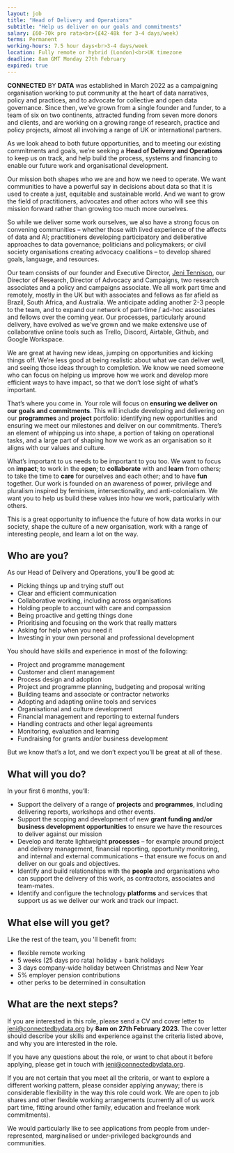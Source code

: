 ```yaml
---
layout: job
title: "Head of Delivery and Operations"
subtitle: "Help us deliver on our goals and commitments"
salary: £60-70k pro rata<br>(£42-48k for 3-4 days/week)
terms: Permanent
working-hours: 7.5 hour days<br>3-4 days/week
location: Fully remote or hybrid (London)<br>UK timezone
deadline: 8am GMT Monday 27th February
expired: true
---
```

**CONNECTED** BY **DATA** was established in March 2022 as a campaigning organisation working to put community at the heart of data narratives, policy and practices, and to advocate for collective and open data governance. Since then, we’ve grown from a single founder and funder, to a team of six on two continents, attracted funding from seven more donors and clients, and are working on a growing range of research, practice and policy projects, almost all involving a range of UK or international partners.

As we look ahead to both future opportunities, and to meeting our existing commitments and goals, we’re seeking a **Head of Delivery and Operations** to keep us on track, and help build the process, systems and financing to enable our future work and organisational development. 

Our mission both shapes who we are and how we need to operate. We want communities to have a powerful say in decisions about data so that it is used to create a just, equitable and sustainable world. And we want to grow the field of practitioners, advocates and other actors who will see this mission forward rather than growing too much more ourselves.

So while we deliver some work ourselves, we also have a strong focus on convening communities – whether those with lived experience of the affects of data and AI; practitioners developing participatory and deliberative approaches to data governance; politicians and policymakers; or civil society organisations creating advocacy coalitions – to develop shared goals, language, and resources.

Our team consists of our founder and Executive Director, [Jeni Tennison](https://connectedbydata.org/people/jeni-tennison), our Director of Research, Director of Advocacy and Campaigns, two research associates and a policy and campaigns associate. We all work part time and remotely, mostly in the UK but with associates and fellows as far afield as Brazil, South Africa, and Australia. We anticipate adding another 2-3 people to the team, and to expand our network of part-time / ad-hoc associates and fellows over the coming year. Our processes, particularly around delivery, have evolved as we’ve grown and we make extensive use of collaborative online tools such as Trello, Discord, Airtable, Github, and Google Workspace. 

We are great at having new ideas, jumping on opportunities and kicking things off. We’re less good at being realistic about what we can deliver well, and seeing those ideas through to completion. We know we need someone who can focus on helping us improve how we work and develop more efficient ways to have impact, so that we don’t lose sight of what’s important.

That’s where you come in. Your role will focus on **ensuring we deliver on our goals and commitments**. This will include developing and delivering on our **programmes** and **project** portfolio: identifying new opportunities and ensuring we meet our milestones and deliver on our commitments. There’s an element of whipping us into shape, a portion of taking on operational tasks, and a large part of shaping how we work as an organisation so it aligns with our values and culture.

What’s important to us needs to be important to you too. We want to focus on **impact**; to work in the **open**; to **collaborate** with and **learn** from others; to take the time to **care** for ourselves and each other; and to have **fun** together. Our work is founded on an awareness of power, privilege and pluralism inspired by feminism, intersectionality, and anti-colonialism. We want you to help us build these values into how we work, particularly with others. 

This is a great opportunity to influence the future of how data works in our society, shape the culture of a new organisation, work with a range of interesting people, and learn a lot on the way.

## Who are you?

As our Head of Delivery and Operations, you’ll be good at:

* Picking things up and trying stuff out
* Clear and efficient communication
* Collaborative working, including across organisations
* Holding people to account with care and compassion
* Being proactive and getting things done
* Prioritising and focusing on the work that really matters
* Asking for help when you need it
* Investing in your own personal and professional development

You should have skills and experience in most of the following: 

* Project and programme management
* Customer and client management
* Process design and adoption
* Project and programme planning, budgeting and proposal writing
* Building teams and associate or contractor networks
* Adopting and adapting online tools and services
* Organisational and culture development
* Financial management and reporting to external funders
* Handling contracts and other legal agreements
* Monitoring, evaluation and learning
* Fundraising for grants and/or business development

But we know that’s a lot, and we don’t expect you’ll be great at all of these. 

## What will you do?

In your first 6 months, you’ll:

* Support the delivery of a range of **projects** and **programmes**, including delivering reports, workshops and other events.
* Support the scoping and development of new **grant funding and/or business development opportunities** to ensure we have the resources to deliver against our mission
* Develop and iterate lightweight **processes** – for example around project and delivery management, financial reporting, opportunity monitoring, and internal and external communications – that ensure we focus on and deliver on our goals and objectives.
* Identify and build relationships with the **people** and organisations who can support the delivery of this work, as contractors, associates and team-mates.
* Identify and configure the technology **platforms** and services that support us as we deliver our work and track our impact.

## What else will you get?

Like the rest of the team, you 'll benefit from:

* flexible remote working
* 5 weeks (25 days pro rata) holiday + bank holidays
* 3 days company-wide holiday between Christmas and New Year
* 5% employer pension contributions
* other perks to be determined in consultation

## What are the next steps?

If you are interested in this role, please send a CV and cover letter to [jeni@connectedbydata.org](mailto:jeni@connectedbydata.org) by **8am on 27th February 2023**. The cover letter should describe your skills and experience against the criteria listed above, and why you are interested in the role.

If you have any questions about the role, or want to chat about it before applying, please get in touch with [jeni@connectedbydata.org](mailto:jeni@connectedbydata.org).

If you are not certain that you meet all the criteria, or want to explore a different working pattern, please consider applying anyway; there is considerable flexibility in the way this role could work. We are open to job shares and other flexible working arrangements (currently all of us work part time, fitting around other family, education and freelance work commitments).

We would particularly like to see applications from people from under-represented, marginalised or under-privileged backgrounds and communities.
